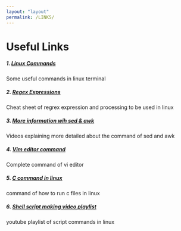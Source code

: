```yaml
---
layout: "layout"
permalink: /LINKS/
---
```


# Useful Links

##### 1. [Linux Commands](https://www.hostinger.com/tutorials/linux-commands)
Some useful commands in linux terminal


##### 2. [Regex Expressions](https://web.mit.edu/hackl/www/lab/turkshop/slides/regex-cheatsheet.pdf)
Cheat sheet of regrex expression and processing to be used in linux


##### 3. [More information wih sed & awk](https://www.youtube.com/watch?v=ixOiOS35HYg)
Videos explaining more detailed about the command of sed and awk


##### 4. [Vim editor command](https://coderwall.com/p/adv71w/basic-vim-commands-for-getting-started)
Complete command of vi editor 


##### 5. [C command in linux](https://www.cyberciti.biz/faq/howto-compile-and-run-c-cplusplus-code-in-linux/)
command of how to run c files in linux


##### 6. [Shell script making video playlist](https://www.youtube.com/playlist?list=PLS1QulWo1RIYmaxcEqw5JhK3b-6rgdWO_)
youtube playlist of script commands in linux

